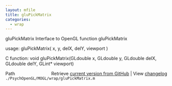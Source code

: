 ```yaml
---
layout: mfile
title: gluPickMatrix
categories:
  - wrap
---
```


gluPickMatrix  Interface to OpenGL function gluPickMatrix

usage:  gluPickMatrix\( x, y, delX, delY, viewport \)

C function:  void gluPickMatrix\(GLdouble x, GLdouble y, GLdouble delX, GLdouble delY, GLint\* viewport\)


<div class="code_header" style="text-align:right;">
  <span style="float:left;">Path&nbsp;&nbsp;</span> <span class="counter">Retrieve <a href=
  "https://raw.github.com/Psychtoolbox-3/Psychtoolbox-3/beta/./PsychOpenGL/MOGL/wrap/gluPickMatrix.m">current version from GitHub</a> | View <a href=
  "https://github.com/Psychtoolbox-3/Psychtoolbox-3/commits/beta/./PsychOpenGL/MOGL/wrap/gluPickMatrix.m">changelog</a></span>
</div>
<div class="code">
  <code>./PsychOpenGL/MOGL/wrap/gluPickMatrix.m</code>
</div>
